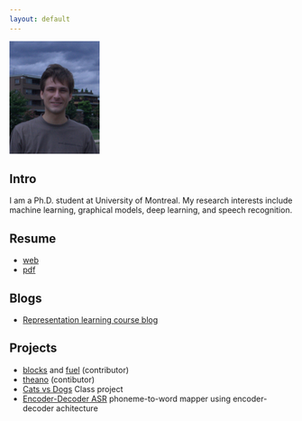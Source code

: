 ```yaml
---
layout: default
---
```

<!-- Global site tag (gtag.js) - Google Analytics -->
<script async src="https://www.googletagmanager.com/gtag/js?id=UA-111032374-1"></script>
<script>
  window.dataLayer = window.dataLayer || [];
  function gtag(){dataLayer.push(arguments);}
  gtag('js', new Date());

  gtag('config', 'UA-111032374-1');
</script>

![Photo](/assets/dmitry_serdyuk.jpg)

Intro  
-----  
I am a Ph.D. student at University of 
Montreal. My research interests include
machine learning, graphical models, 
deep learning, and speech recognition.  

Resume
--------
- [web](resume.html)
- [pdf](/assets/Dmitriy_Serdyuk.pdf)

Blogs
-----
- [Representation learning course blog](http://deep-representation-learning.blogspot.ca/)

Projects
--------
- [blocks](http:/github/bartvm/blocks) and [fuel](http:/github/bartvm/fuel) (contributor)
- [theano](http:/github/Theano/Theano) (contibutor)
- [Cats vs Dogs](git@github.com:dmitriy-serdyuk/cats_vs_dogs.git) Class project
- [Encoder-Decoder ASR](https://github.com/dmitriy-serdyuk/EncDecASR/tree/speech) phoneme-to-word mapper using encoder-decoder achitecture
